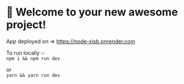 # 🚀 Welcome to your new awesome project!

App deployed on => https://node-xisb.onrender.com

To run locally :- <br> 
```npm i && npm run dev```

or <br>
```yarn && yarn run dev```
